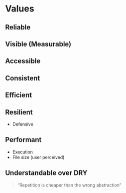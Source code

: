 # Values

## Reliable

## Visible (Measurable)

## Accessible

## Consistent

## Efficient

## Resilient
- Defensive

## Performant
- Execution
- File size (user perceived)

## Understandable over DRY
> “Repetition is cheaper than the wrong abstraction”
